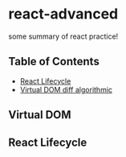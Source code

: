 # react-advanced
some summary of react practice!

## Table of Contents

- [React Lifecycle](#React-Lifecycle)
- [Virtual DOM diff algorithmic](#Virtual-DOM)


## Virtual DOM


## React Lifecycle


